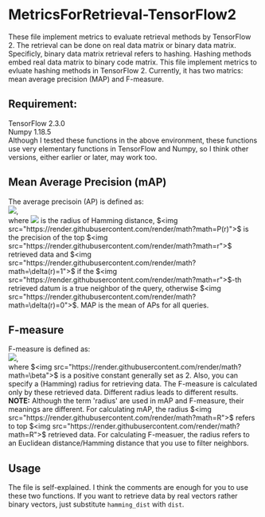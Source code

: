 # MetricsForRetrieval-TensorFlow2
These file implement metrics to evaluate retrieval methods by TensorFlow 2. The retrieval can be done on real data matrix or binary data matrix. Specificly, binary data matrix retrieval refers to hashing. Hashing methods embed real data matrix to binary code matrix. This file implement metrics to evluate hashing methods in TensorFlow 2. Currently, it has two matrics: mean average precision (MAP) and F-measure.  

## Requirement:
TensorFlow 2.3.0  
Numpy 1.18.5  
Although I tested these functions in the above environment, these functions use very elementary functions in TensorFlow and Numpy, so I think other versions, either earlier or later, may work too.
## Mean Average Precision (mAP)
The average precisoin (AP) is defined as:  
<img src="https://render.githubusercontent.com/render/math?math=AP=\frac{1}{n}\sum_{r=1}^{R}{P(r)\delta(r)}">,  
where <img src="https://render.githubusercontent.com/render/math?math=R"> is the radius of Hamming distance, $<img src="https://render.githubusercontent.com/render/math?math=P(r)">$ is the precision of the top $<img src="https://render.githubusercontent.com/render/math?math=r">$ retrieved data and $<img src="https://render.githubusercontent.com/render/math?math=\delta(r)=1">$ if the $<img src="https://render.githubusercontent.com/render/math?math=r">$-th retrieved datum is a true neighbor of the query, otherwise $<img src="https://render.githubusercontent.com/render/math?math=\delta(r)=0">$. MAP is the mean of APs for all queries.
## F-measure
F-measure is defined as:  
<img src="https://render.githubusercontent.com/render/math?math=F=\beta\frac{precision\cdot recall}{precision+recall}">,  
where $<img src="https://render.githubusercontent.com/render/math?math=\beta">$ is a positive constant generally set as 2. Also, you can specify a (Hamming) radius for retrieving data. The F-measure is calculated only by these retrieved data. Different radius leads to different results.
**NOTE:** Although the term 'radius' are used in mAP and F-measure, their meanings are different. For calculating mAP, the radius $<img src="https://render.githubusercontent.com/render/math?math=R">$ refers to top $<img src="https://render.githubusercontent.com/render/math?math=R">$ retrieved data. For calculating F-measuer, the radius refers to an Euclidean distance/Hamming distance that you use to filter neighbors. 
## Usage
The file is self-explained. I think the comments are enough for you to use these two functions.
If you want to retrieve data by real vectors rather binary vectors, just substitute `hamming_dist` with `dist`.

